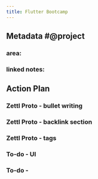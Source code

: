 ```yaml
---
title: Flutter Bootcamp
---
```


## **Metadata** #@project
### area:
### linked notes:
## Action Plan
### Zettl Proto - bullet writing
### Zettl Proto - backlink section
### Zettl Proto - tags
### To-do - UI
### To-do -
